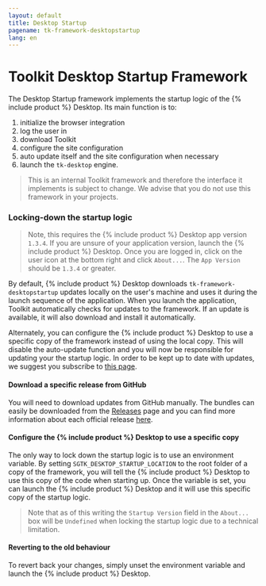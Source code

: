 ```yaml
---
layout: default
title: Desktop Startup
pagename: tk-framework-desktopstartup
lang: en
---
```


# Toolkit Desktop Startup Framework
The Desktop Startup framework implements the startup logic of the {% include product %} Desktop. Its main function is to:

1. initialize the browser integration
2. log the user in
3. download Toolkit
4. configure the site configuration
5. auto update itself and the site configuration when necessary
6. launch the `tk-desktop` engine.

> This is an internal Toolkit framework and therefore the interface it implements is subject to change. We advise that you do not use this framework in your projects.

### Locking-down the startup logic

> Note, this requires the {% include product %} Desktop app version `1.3.4`. If you are unsure of your application version, launch the {% include product %} Desktop. Once you are logged in, click on the user icon at the bottom right and click `About...`. The `App Version` should be `1.3.4` or greater.

By default, {% include product %} Desktop downloads `tk-framework-desktopstartup` updates locally on the user's machine and uses it during the launch sequence of the application. When you launch the application, Toolkit automatically checks for updates to the framework. If an update is available, it will also download and install it automatically. 

Alternately, you can configure the {% include product %} Desktop to use a specific copy of the framework instead of using the local copy. This will disable the auto-update function and you will now be responsible for updating your the startup logic. In order to be kept up to date with updates, we suggest you subscribe to [this page](https://support.shotgunsoftware.com/entries/97454918).

#### Download a specific release from GitHub

You will need to download updates from GitHub manually. The bundles can easily be downloaded from the [Releases](https://github.com/shotgunsoftware/tk-framework-desktopstartup/releases) page and you can find more information about each official release [here](https://support.shotgunsoftware.com/entries/97454918#toc_release_notes).

#### Configure the {% include product %} Desktop to use a specific copy

The only way to lock down the startup logic is to use an environment variable. By setting `SGTK_DESKTOP_STARTUP_LOCATION` to the root folder of a copy of the framework, you will tell the {% include product %} Desktop to use this copy of the code when starting up. Once the variable is set, you can launch the {% include product %} Desktop and it will use this specific copy of the startup logic.

> Note that as of this writing the `Startup Version` field in the `About...` box will be `Undefined` when locking the startup logic due to a technical limitation.

#### Reverting to the old behaviour

To revert back your changes, simply unset the environment variable and launch the {% include product %} Desktop.
